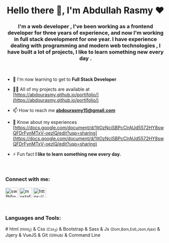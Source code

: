 <h1 align="center">Hello there  👋, I'm Abdullah Rasmy  ♥</h1>
<h3 align="center">I'm a web developer , I've been working as a frontend developer for three years of experience, and now I'm working in full stack development for one year. I have experience dealing with programming and modern web technologies , I have built a lot of projects, I like to learn something new every day .</h3>
<br/>

- 🌱 I'm now learning to get to **Full Stack Developer**

- 👨‍💻 All of my projects are available at [https://abdourasmy.github.io/portifolio/](https://abdourasmy.github.io/portifolio/)

- 📫 How to reach me **abdourasmy15@gmail.com**

- 📄 Know about my experiences [https://docs.google.com/document/d/1itOzNciSBPcCIrAUd5572HY8swQFDrFynMTxV-oezlQ/edit?usp=sharing](https://docs.google.com/document/d/1itOzNciSBPcCIrAUd5572HY8swQFDrFynMTxV-oezlQ/edit?usp=sharing)

- ⚡ Fun fact **I like to learn something new every day.**

<br/>
<h3 align="left">Connect with me:</h3>
<p align="left">
<a href="https://codepen.io/abdourasmy" target="blank"><img align="center" src="https://raw.githubusercontent.com/rahuldkjain/github-profile-readme-generator/master/src/images/icons/Social/codepen.svg" alt="swfhfiqa" height="30" width="40" /></a>
<a href="https://www.linkedin.com/in/abdallah-rasmy-88078a209/" target="blank"><img align="center" src="https://raw.githubusercontent.com/rahuldkjain/github-profile-readme-generator/master/src/images/icons/Social/linked-in-alt.svg" alt="mostafa-mohamed-479b40238" height="30" width="40" /></a>
<a href="https://www.facebook.com/profile.php?id=100077198343352" target="blank"><img align="center" src="https://raw.githubusercontent.com/rahuldkjain/github-profile-readme-generator/master/src/images/icons/Social/facebook.svg" alt="https://www.facebook.com/mostafashadow1" height="30" width="40" /></a>
</p>

<br/>
<h3 align="left">Languages and Tools:</h3>
<p align="left">
# <span>html <small>(html<sub>5</sub>)</small></span> & <span>Css <small>(Css<sub>3</sub>)</small></span> & <span>Bootstrap</span> & <span>Sass</span> & <span>Js <small>(Dom,Bom,Es6,Json,Ajax)</small></span> & <span>Jqery</span> & <span>VueJS</span> & <span>Git <small>(Github)</small></span> & <span>Command Line</span>
</p>
